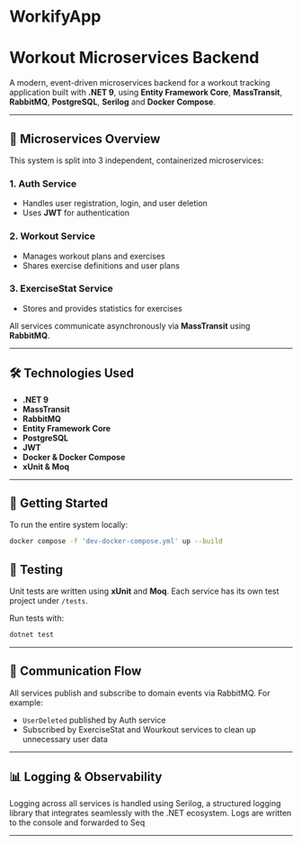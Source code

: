 # WorkifyApp

# Workout Microservices Backend

A modern, event-driven microservices backend for a workout tracking application built with **.NET 9**, using **Entity Framework Core**, **MassTransit**, **RabbitMQ**, **PostgreSQL**, **Serilog** and **Docker Compose**.

---

## 🧩 Microservices Overview

This system is split into 3 independent, containerized microservices:

### 1. **Auth Service**

* Handles user registration, login, and user deletion
* Uses **JWT** for authentication

### 2. **Workout Service**

* Manages workout plans and exercises
* Shares exercise definitions and user plans

### 3. **ExerciseStat Service**

* Stores and provides statistics for exercises

All services communicate asynchronously via **MassTransit** using **RabbitMQ**.

---

## 🛠️ Technologies Used

* **.NET 9**
* **MassTransit**
* **RabbitMQ**
* **Entity Framework Core**
* **PostgreSQL**
* **JWT**
* **Docker & Docker Compose**
* **xUnit & Moq**

---

## 🚀 Getting Started

To run the entire system locally:

```bash
docker compose -f 'dev-docker-compose.yml' up --build 
```

## 🧪 Testing

Unit tests are written using **xUnit** and **Moq**.
Each service has its own test project under `/tests`.

Run tests with:

```bash
dotnet test
```

---

## 📡 Communication Flow

All services publish and subscribe to domain events via RabbitMQ.
For example:

* `UserDeleted` published by Auth service
* Subscribed by ExerciseStat and Wourkout services to clean up unnecessary user data

---

## 📊 Logging & Observability

Logging across all services is handled using Serilog, a structured logging library that integrates seamlessly with the .NET ecosystem.
Logs are written to the console and forwarded to Seq

---
